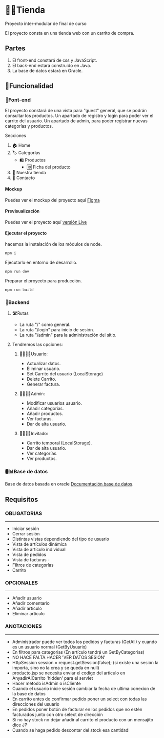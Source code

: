 # 🏪🛒Tienda

Proyecto inter-modular de final de curso

El proyecto consta en una tienda web con un carrito de compra.

## Partes

1. El front-end constará de css y JavaScript.
2. El back-end estará construido en Java.
3. La base de datos estará en Oracle.

## 🔩Funcionalidad

### 🌈Font-end

El proyecto constará de una vista para "guest" general, que se podrán consultar los productos.
Un apartado de registro y login para poder ver el carrito del usuario.
Un apartado de admin, para poder registrar nuevas categorías y productos.

Secciones

1. 🏠 Home
2. 🏷️ Categorías
    * 🛍️ Productos
        * 🆔 Ficha del producto
3. 🏪 Nuestra tienda
4. 📧 Contacto

#### Mockup

Puedes ver el mockup del proyecto aquí [Figma](https://www.figma.com/file/8G9xQP1LFwZPP0mHR8pXcB/Plort-marquet?node-id=1%3A2&t=yRjYLueuugNaM6ap-1)

#### Previsualización

Puedes ver el proyecto aquí [versión Live](https://ipriespm.github.io/tienda_1daw/frontend/dist/)

#### Ejecutar el proyecto

hacemos la instalación de los módulos de node.

```bash
npm i
```

Ejecutarlo en entorno de desarrollo.

```bash
npm run dev
```

Preparar el proyecto para producción.

```bash
npm run build
```

### 🤖Backend

1. 🛣Rutas

    * La ruta "/" como general.
    * La ruta "/login" para inicio de sesión.
    * La ruta "/admin" para la administración del sitio.

2. Tendremos las opciones:

    1. 🙍‍♂️🙍‍♀️Usuario:
        * Actualizar datos.
        * Eliminar usuario.
        * Set Carrito del usuario (LocalStorage)
        * Delete Carrito.
        * Generar factura.

    2. 👩‍💻👩‍💻Admin:
        * Modificar usuarios usuario.
        * Añadir categorías.
        * Añadir productos.
        * Ver facturas.
        * Dar de alta usuario.

    3. 🤸‍♂️🤸‍♀️Invitado:
        * Carrito temporal (LocalStorage).
        * Dar de alta usuario.
        * Ver categorías.
        * Ver productos.

### 🛢📊Base de datos

Base de datos basada en oracle [Documentación base de datos](https://github.com/IPRIESPM/tienda_1daw/blob/main/Base%20de%20datos/ModeloRelacional.md).

## Requisitos

### OBLIGATORIAS

-------------------------------

* Iniciar sesión
* Cerrar sesión
* Distintas vistas dependiendo del tipo de usuario
* Vista de artículos dinámica
* Vista de artículo individual
* Vista de pedidos
* Vista de facturas -
* Filtros de categorías
* Carrito

### OPCIONALES

-------------------------------

* Añadir usuario
* Añadir comentario
* Añadir artículo
* Eliminar artículo

### ANOTACIONES

-------------------------------

* Administrador puede ver todos los pedidos y facturas (GetAll) y cuando es un usuario normal (GetByUsuario)
* En filtros para categorias (En artículo tendrá un GetByCategorias)
* NO HACE FALTA HACER 'VER DATOS SESIÓN'
* HttpSession session = request.getSession(false); (si existe una sesión la importa, sino no la crea y se queda en null)
* producto.jsp se necesita enviar el codigo del articulo en AnyadirAlCarrito 'hidden' para el servlet
* Hacer método isAdmin o isCliente
* Cuando el usuario inicie sesión cambiar la fecha de ultima conexion de la base de datos
* En carrito antes de confirmar pedido poner un select con todas las direcciones del usuario
* En pedidos poner botón de facturar en los pedidos que no estén facturados junto con otro select de dirección
* Si no hay stock no dejar añadir al carrito el producto con un mensajito dice JP
* Cuando se haga pedido descontar del stock esa cantidad
